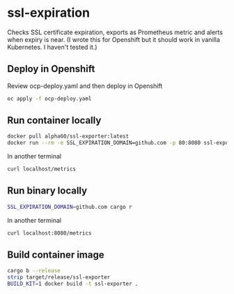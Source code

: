 # ssl-expiration

Checks SSL certificate expiration, exports as Prometheus metric and alerts when expiry is near. (I wrote this for Openshift but it should work in vanilla Kubernetes. I haven't tested it.)

## Deploy in Openshift
Review ocp-deploy.yaml and then deploy in Openshift
```bash
oc apply -f ocp-deploy.yaml
```

## Run container locally
```bash
docker pull alpha60/ssl-exporter:latest
docker run --rm -e SSL_EXPIRATION_DOMAIN=github.com -p 80:8080 ssl-exporter
```

In another terminal
```bash
curl localhost/metrics
```

## Run binary locally
```bash
SSL_EXPIRATION_DOMAIN=github.com cargo r
```

In another terminal
```bash
curl localhost:8080/metrics
```

## Build container image
```bash
cargo b --release
strip target/release/ssl-exporter
BUILD_KIT=1 docker build -t ssl-exporter .
```